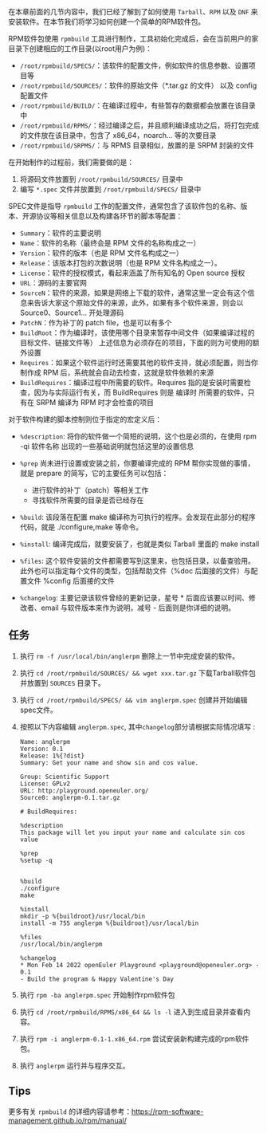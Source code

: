 在本章前面的几节内容中，我们已经了解到了如何使用 `Tarball`、`RPM` 以及 `DNF` 来安装软件。在本节我们将学习如何创建一个简单的RPM软件包。

RPM软件包使用 `rpmbuild` 工具进行制作，工具初始化完成后，会在当前用户的家目录下创建相应的工作目录(以root用户为例)：

- `/root/rpmbuild/SPECS/`：该软件的配置文件，例如软件的信息参数、设置项目等
- `/root/rpmbuild/SOURCES/`：软件的原始文件（*.tar.gz 的文件） 以及 config 配置文件
- `/root/rpmbuild/BUILD/`：在编译过程中，有些暂存的数据都会放置在该目录中
- `/root/rpmbuild/RPMS/`：经过编译之后，并且顺利编译成功之后，将打包完成的文件放在该目录中，包含了 x86_64，noarch... 等的次要目录
- `/root/rpmbuild/SRPMS/`：与 RPMS 目录相似，放置的是 SRPM 封装的文件

在开始制作的过程前，我们需要做的是：
1. 将源码文件放置到 `/root/rpmbuild/SOURCES/` 目录中
2. 编写 `*.spec` 文件并放置到 `/root/rpmbuild/SPECS/` 目录中

SPEC文件是指导 `rpmbuild` 工作的配置文件，通常包含了该软件包的名称、版本、开源协议等相关信息以及构建各环节的脚本等配置：

- `Summary`：软件的主要说明
- `Name`：软件的名称（最终会是 RPM 文件的名称构成之一）
- `Version`：软件的版本（也是 RPM 文件名构成之一）
- `Release`：该版本打包的次数说明（也是 RPM 文件名构成之一）。
- `License`：软件的授权模式，看起来涵盖了所有知名的 Open source 授权
- `URL`：源码的主要官网
- `SourceN`：软件的来源，如果是网络上下载的软件，通常这里一定会有这个信息来告诉大家这个原始文件的来源，此外，如果有多个软件来源，则会以 Source0、Source1... 开处理源码
- `PatchN`：作为补丁的 patch file，也是可以有多个
- `BuildRoot`：作为编译时，该使用哪个目录来暂存中间文件（如果编译过程的目标文件、链接文件等）
上述信息为必须存在的项目，下面的则为可使用的额外设置
- `Requires`：如果这个软件运行时还需要其他的软件支持，就必须配置，则当你制作成 RPM 后，系统就会自动去检查，这就是软件依赖的来源
- `BuildRequires`：编译过程中所需要的软件。Requires 指的是安装时需要检查，因为与实际运行有关，而 BuildRequires 则是 编译时 所需要的软件，只有在 SRPM 编译为 RPM 时才会检查的项目

对于软件构建的脚本控制则位于指定的宏定义后：

- `%description`: 将你的软件做一个简短的说明，这个也是必须的，在使用 rpm -qi 软件名称 出现的一些基础说明就包括这里的设置信息

- `%prep` 尚未进行设置或安装之前，你要编译完成的 RPM 帮你实现做的事情，就是 prepare 的简写，它的主要任务可以包括：
    - 进行软件的补丁（patch）等相关工作
    - 寻找软件所需要的目录是否已经存在

- `%build`: 该段落在配置 make 编译称为可执行的程序。会发现在此部分的程序代码，就是 ./configure,make 等命令。

- `%install`: 编译完成后，就要安装了，也就是类似 Tarball 里面的 make install

- `%files`: 这个软件安装的文件都需要写到这里来，也包括目录，以备查验用。此外也可以指定每个文件的类型，包括帮助文件（%doc 后面接的文件）与配置文件 %config 后面接的文件

- `%changelog`: 主要记录该软件曾经的更新记录，星号 * 后面应该要以时间、修改者、email 与软件版本来作为说明，减号 - 后面则是你详细的说明。

## 任务

1. 执行 `rm -f /usr/local/bin/anglerpm` 删除上一节中完成安装的软件。

2. 执行 `cd /root/rpmbuild/SOURCES/ && wget xxx.tar.gz` 下载Tarball软件包并放置到 `SOURCES` 目录下。

3. 执行 `cd /root/rpmbuild/SPECS/ && vim anglerpm.spec` 创建并开始编辑spec文件。

4. 按照以下内容编辑 `anglerpm.spec`, 其中`changelog`部分请根据实际情况填写 :
    ```
    Name: anglerpm
    Version: 0.1
    Release: 1%{?dist}
    Summary: Get your name and show sin and cos value.

    Group: Scientific Support
    License: GPLv2
    URL: http:/playground.openeuler.org/
    Source0: anglerpm-0.1.tar.gz

    # BuildRequires:

    %description
    This package will let you input your name and calculate sin cos value

    %prep
    %setup -q


    %build
    ./configure
    make

    %install
    mkdir -p %{buildroot}/usr/local/bin
    install -m 755 anglerpm %{buildroot}/usr/local/bin

    %files
    /usr/local/bin/anglerpm

    %changelog
    * Mon Feb 14 2022 openEuler Playground <playground@openeuler.org> - 0.1
    - Build the program & Happy Valentine's Day

    ```

5. 执行 `rpm -ba anglerpm.spec` 开始制作rpm软件包

6.  执行 `cd /root/rpmbuild/RPMS/x86_64 && ls -l` 进入到生成目录并查看内容。

7. 执行 `rpm -i anglerpm-0.1-1.x86_64.rpm` 尝试安装新构建完成的rpm软件包。

8. 执行 `anglerpm` 运行并与程序交互。

## Tips

更多有关 `rpmbuild` 的详细内容请参考：https://rpm-software-management.github.io/rpm/manual/ 

